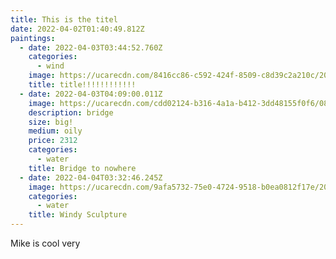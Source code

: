 ```yaml
---
title: This is the titel
date: 2022-04-02T01:40:49.812Z
paintings:
  - date: 2022-04-03T03:44:52.760Z
    categories:
      - wind
    image: https://ucarecdn.com/8416cc86-c592-424f-8509-c8d39c2a210c/20220327_124917.jpg
    title: title!!!!!!!!!!!!
  - date: 2022-04-03T04:09:00.011Z
    image: https://ucarecdn.com/cdd02124-b316-4a1a-b412-3dd48155f0f6/088-52i8215.jpeg
    description: bridge
    size: big!
    medium: oily
    price: 2312
    categories:
      - water
    title: Bridge to nowhere
  - date: 2022-04-04T03:32:46.245Z
    image: https://ucarecdn.com/9afa5732-75e0-4724-9518-b0ea0812f17e/20220325_113152.jpg
    categories:
      - water
    title: Windy Sculpture
---
```

Mike is cool very